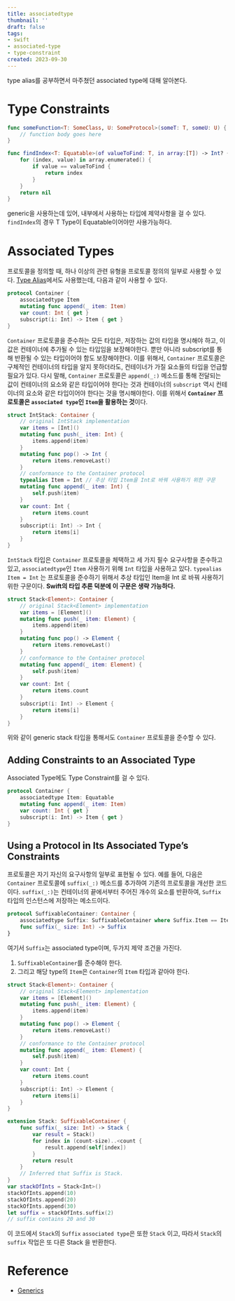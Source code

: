 ```yaml
---
title: associatedtype
thumbnail: ''
draft: false
tags:
- swift
- associated-type
- type-constraint
created: 2023-09-30
---
```


type alias를 공부하면서 마주쳤던 associated type에 대해 알아본다.

# Type Constraints

````swift
func someFunction<T: SomeClass, U: SomeProtocol>(someT: T, someU: U) {
    // function body goes here
}

func findIndex<T: Equatable>(of valueToFind: T, in array:[T]) -> Int? {
    for (index, value) in array.enumerated() {
        if value == valueToFind {
            return index
        }
    }
    return nil
}
````

generic을 사용하는데 있어, 내부에서 사용하는 타입에 제약사항을 걸 수 있다. `findIndex`의 경우 T Type이 Equatable이어야만 사용가능하다.

# Associated Types

프로토콜을 정의할 때, 하나 이상의 관련 유형을 프로토콜 정의의 일부로 사용할 수 있다. [Type Alias](https://velog.io/@wansook0316/Type-Alias)에서도 사용했는데, 다음과 같이 사용할 수 있다.

````swift
protocol Container {
    associatedtype Item
    mutating func append(_ item: Item)
    var count: Int { get }
    subscript(i: Int) -> Item { get }
}
````

`Container` 프로토콜을 준수하는 모든 타입은, 저장하는 값의 타입을 명시해야 하고, 이 값은 컨테이너에 추가될 수 있는 타입임을 보장해야한다. 뿐만 아니라 subscript를 통해 반환될 수 있는 타입이어야 함도 보장해야한다. 이를 위해서, `Container` 프로토콜은 구체적인 컨테이너의 타입을 알지 못하더라도, 컨테이너가 가질 요소들의 타입을 언급할 필요가 있다. 다시 말해, `Container` 프로토콜은 `append(_:)` 메소드를 통해 전달되는 값이 컨테이너의 요소와 같은 타입이어야 한다는 것과 컨테이너의 `subscript` 역시 컨테이너의 요소와 같은 타입이어야 한다는 것을 명시해야한다. 이를 위해서 **`Container` 프로토콜은 `associated type`인 `Item`을 활용하는 것**이다.

````swift
struct IntStack: Container {
    // original IntStack implementation
    var items = [Int]()
    mutating func push(_ item: Int) {
        items.append(item)
    }
    mutating func pop() -> Int {
        return items.removeLast()
    }
    // conformance to the Container protocol
    typealias Item = Int // 추상 타입 Item을 Int로 바꿔 사용하기 위한 구문
    mutating func append(_ item: Int) {
        self.push(item)
    }
    var count: Int {
        return items.count
    }
    subscript(i: Int) -> Int {
        return items[i]
    }
}
````

`IntStack` 타입은 `Container` 프로토콜을 체택하고 세 가지 필수 요구사항을 준수하고 있고, `associatedtype`인 `Item` 사용하기 위해 `Int` 타입을 사용하고 있다. `typealias Item = Int` 는 프로토콜을 준수하기 위해서 추상 타입인 Item을 Int 로 바꿔 사용하기 위한 구문이다. **Swift의 타입 추론 덕분에 이 구문은 생략 가능하다.**

````swift
struct Stack<Element>: Container {
    // original Stack<Element> implementation
    var items = [Element]()
    mutating func push(_ item: Element) {
        items.append(item)
    }
    mutating func pop() -> Element {
        return items.removeLast()
    }
    // conformance to the Container protocol
    mutating func append(_ item: Element) {
        self.push(item)
    }
    var count: Int {
        return items.count
    }
    subscript(i: Int) -> Element {
        return items[i]
    }
}
````

위와 같이 generic stack 타입을 통해서도 `Container` 프로토콜을 준수할 수 있다.

## Adding Constraints to an Associated Type

Associated Type에도 Type Constraint를 걸 수 있다. 

````swift
protocol Container {
    associatedtype Item: Equatable
    mutating func append(_ item: Item)
    var count: Int { get }
    subscript(i: Int) -> Item { get }
}
````

## Using a Protocol in Its Associated Type’s Constraints

프로토콜은 자기 자신의 요구사항의 일부로 표현될 수 있다. 예를 들어, 다음은 `Container` 프로토콜에 `suffix(_:)` 메소드를 추가하여 기존의 프로토콜을 개선한 코드이다. `suffix(_:)`는 컨테이너의 끝에서부터 주어진 개수의 요소를 반환하여, `Suffix` 타입의 인스턴스에 저장하는 메소드이다.

````swift
protocol SuffixableContainer: Container {
    associatedtype Suffix: SuffixableContainer where Suffix.Item == Item
    func suffix(_ size: Int) -> Suffix
}
````

여기서 `Suffix`는 associated type이며, 두가지 제약 조건을 가진다.

1. `SuffixableContainer`를 준수해야 한다.
1. 그리고 해당 type의 `Item`은 `Container`의 `Item` 타입과 같아야 한다.

````swift
struct Stack<Element>: Container {
    // original Stack<Element> implementation
    var items = [Element]()
    mutating func push(_ item: Element) {
        items.append(item)
    }
    mutating func pop() -> Element {
        return items.removeLast()
    }
    // conformance to the Container protocol
    mutating func append(_ item: Element) {
        self.push(item)
    }
    var count: Int {
        return items.count
    }
    subscript(i: Int) -> Element {
        return items[i]
    }
}

extension Stack: SuffixableContainer {
    func suffix(_ size: Int) -> Stack {
        var result = Stack()
        for index in (count-size)..<count {
            result.append(self[index])
        }
        return result
    }
    // Inferred that Suffix is Stack.
}
var stackOfInts = Stack<Int>()
stackOfInts.append(10)
stackOfInts.append(20)
stackOfInts.append(30)
let suffix = stackOfInts.suffix(2)
// suffix contains 20 and 30
````

이 코드에서 `Stack`의 `Suffix` `associated type`은 또한 `Stack` 이고, 따라서 `Stack`의 `suffix` 작업은 또 다른 Stack 을 반환한다.

# Reference

* [Generics](https://docs.swift.org/swift-book/LanguageGuide/Generics.html)
